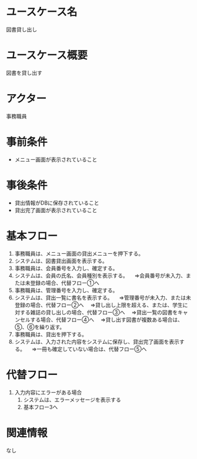 # ユースケース名
図書貸し出し
# ユースケース概要
図書を貸し出す
# アクター
事務職員
# 事前条件
- メニュー画面が表示されていること
# 事後条件
- 貸出情報がDBに保存されていること
- 貸出完了画面が表示されていること
# 基本フロー
1. 事務職員は、メニュー画面の貸出メニューを押下する。
2. システムは、図書貸出画面を表示する。
3. 事務職員は、会員番号を入力し、確定する。
4. システムは、会員の氏名、会員種別を表示する。
　⇒会員番号が未入力、または未登録の場合、代替フロー①へ
5. 事務職員は、管理番号を入力し、確定する。　
6. システムは、貸出一覧に書名を表示する。
　⇒管理番号が未入力、または未登録の場合、代替フロー②へ
　⇒貸し出し上限を超える、または、学生に対する雑誌の貸し出しの場合、代替フロー③へ
　⇒貸出一覧の図書をキャンセルする場合、代替フロー④へ
　⇒貸し出す図書が複数ある場合は、⑤、⑥を繰り返す。
7. 事務職員は、貸出を押下する。
8. システムは、入力された内容をシステムに保存し、貸出完了画面を表示する。
　⇒一冊も確定していない場合は、代替フロー⑤へ

# 代替フロー
1. 入力内容にエラーがある場合
   1. システムは、エラーメッセージを表示する
   2. 基本フロー3へ
# 関連情報
なし